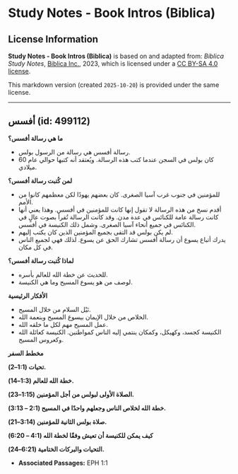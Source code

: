 # Study Notes - Book Intros (Biblica)

## License Information

**Study Notes - Book Intros (Biblica)** is based on and adapted from: _Biblica Study Notes_, [Biblica Inc.](https://www.biblica.com/), 2023, which is licensed under a [CC BY-SA 4.0 license](https://creativecommons.org/licenses/by-sa/4.0/legalcode.en).

This markdown version (created `2025-10-20`) is provided under the same license.



--------------------------------

## أفسس (id: 499112)

**ما هي رسالة أفسس؟**

* رسالة أفسس هي رسالة من الرسول بولس.
* كان بولس في السجن عندما كتب هذه الرسالة. ويُعتقد أنه كتبها حوالي عام 60 ميلادي.

**لمن كُتبت رسالة أفسس؟**

* للمؤمنين في جنوب غرب آسيا الصغرى. كان بعضهم يهودًا لكن معظمهم كانوا من الأمم.
* أقدم نسخ من هذه الرسالة لا تقول إنها كانت للمؤمنين في أفسس. وهذا يعني أنها كانت رسالة عامة للكنائس في عدة مدن. وقد كانت الرسالة تُقرأ بصوت عالٍ في الكنائس في جميع أنحاء آسيا الصغرى. وشمل ذلك الكنيسة في أفسس.
* لم يكن بولس قد التقى بجميع المؤمنين الذين كان يكتب إليهم.
* يدرك أتباع يسوع أن رسالة أفسس تشارك الحق عن يسوع. لذلك فهي لجميع الناس في كل مكان.

**لماذا كُتبت رسالة أفسس؟**

* للحديث عن خطة الله للعالم بأسره.
* لوصف من هو يسوع المسيح وما هي الكنيسة.

**الأفكار الرئيسية**

* نَيْل السلام من خلال المسيح.
* الخلاص من خلال الإيمان بيسوع المسيح وبنعمة الله.
* عمل المسيح مهم لكل ما خلقه الله.
* الكنيسة كجسد، وكهيكل، وكمكان ينتمي إليه الناس كمواطنين. الكنيسة كعائلة الله وكعروس المسيح.

**مخطط السفر**

**تحيات (1:1–2\).**

**خطة الله للعالم (1:3–14\).**

**الصلاة الأولى لبولس من أجل المؤمنين (1:15–23\).**

**خطة الله لخلاص الناس وجعلهم واحدًا في المسيح (2:1 – 3:13\).**

**صلاة بولس الثانية للمؤمنين (3:14–21\).**

**كيف يمكن للكنيسة أن تعيش وفقًا لخطة الله (4:1 – 6:20\)**

**التحيات والبركات الختامية (6:21–24\).**

* **Associated Passages:** EPH 1:1

